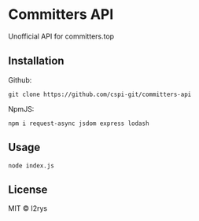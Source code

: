 # Committers API
Unofficial API for committers.top

## Installation
Github:
```
git clone https://github.com/cspi-git/committers-api
```

NpmJS:
```
npm i request-async jsdom express lodash
```

## Usage
```
node index.js
```

## License
MIT © I2rys